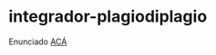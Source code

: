# integrador-plagiodiplagio

Enunciado [ACÁ](PdepJM%202024%20-%20Parcial%20Funcional%20Plagio%20di%20plagio.pdf)